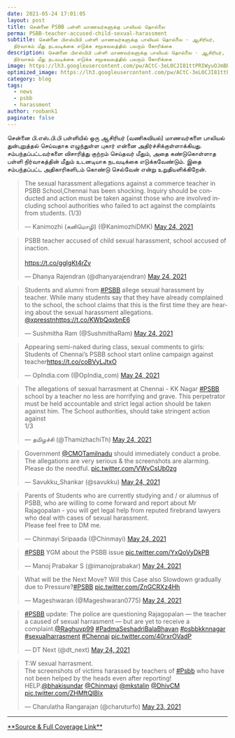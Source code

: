 ```yaml
---
date: 2021-05-24 17:01:05
layout: post
title: சென்னை PSBB பள்ளி மாணவர்களுக்கு பாலியல் தொல்லை
perma: PSBB-teacher-accused-child-sexual-harassment
subtitle: சென்னை பிஎஸ்பிபி பள்ளி மாணவர்களுக்கு பாலியல் தொல்லை - ஆசிரியர்,
  நிர்வாகம் மீது நடவடிக்கை எடுக்க சமூகவலத்தில் பலரும் கோரிக்கை
description: சென்னை பிஎஸ்பிபி பள்ளி மாணவர்களுக்கு பாலியல் தொல்லை - ஆசிரியர்,
  நிர்வாகம் மீது நடவடிக்கை எடுக்க சமூகவலத்தில் பலரும் கோரிக்கை
image: https://lh3.googleusercontent.com/pw/ACtC-3eL0CJI81ttPRIWyuOJmBBOsMPpKRkbGVx6oB8ZqWzUAQLT2w9LU7MHz3YITXtZC_uONUg8gVgq_tqa-bq5RZ759XOEnM0KEW53gQ3RovJFji90KU9RtcyUXlxouX040BXJ51A81RS-V65g1j9C3UfKWg=w1129-h635-no?authuser=0
optimized_image: https://lh3.googleusercontent.com/pw/ACtC-3eL0CJI81ttPRIWyuOJmBBOsMPpKRkbGVx6oB8ZqWzUAQLT2w9LU7MHz3YITXtZC_uONUg8gVgq_tqa-bq5RZ759XOEnM0KEW53gQ3RovJFji90KU9RtcyUXlxouX040BXJ51A81RS-V65g1j9C3UfKWg=w1129-h635-no?authuser=0
category: blog
tags:
  - news
  - psbb
  - harassment
author: roobank1
paginate: false
---
```

சென்னை பி.எஸ்.பி.பி பள்ளியில் ஒரு ஆசிரியர் (வணிகவியல்) மாணவர்களை பாலியல் துன்புறுத்தல் செய்வதாக எழுந்துள்ள புகார் என்னை அதிர்ச்சிக்குள்ளாக்கியது. சம்பந்தப்பட்டவர்களை விசாரித்து குற்றம் செய்தவர் மீதும், அதை கண்டுகொள்ளாத பள்ளி நிர்வாகத்தின் மீதும் உடனடியாக நடவடிக்கை எடுக்கவேண்டும். இதை சம்பந்தப்பட்ட அதிகாரிகளிடம் கொண்டு செல்வேன் என்று உறுதியளிக்கிறேன்.

<!--StartFragment-->

<blockquote class="twitter-tweet"><p lang="en" dir="ltr">The sexual harassment allegations against a commerce teacher in PSBB School,Chennai has been shocking. Inquiry should be conducted and action must be taken against those who are involved including school authorities who failed to act against the complaints from students. (1/3)</p>&mdash; Kanimozhi (கனிமொழி) (@KanimozhiDMK) <a href="https://twitter.com/KanimozhiDMK/status/1396690994746183683?ref_src=twsrc%5Etfw">May 24, 2021</a></blockquote> <script async src="https://platform.twitter.com/widgets.js" charset="utf-8"></script>

<!--EndFragment-->

<!--StartFragment-->

<blockquote class="twitter-tweet"><p lang="en" dir="ltr">PSBB teacher accused of child sexual harassment, school accused of inaction.<br><br> <a href="https://t.co/ggIgKt4rZv">https://t.co/ggIgKt4rZv</a></p>&mdash; Dhanya Rajendran (@dhanyarajendran) <a href="https://twitter.com/dhanyarajendran/status/1396779724978806790?ref_src=twsrc%5Etfw">May 24, 2021</a></blockquote> <script async src="https://platform.twitter.com/widgets.js" charset="utf-8"></script>

<!--EndFragment-->

<!--StartFragment-->

<blockquote class="twitter-tweet"><p lang="en" dir="ltr">Students and alumni from <a href="https://twitter.com/hashtag/PSBB?src=hash&amp;ref_src=twsrc%5Etfw">#PSBB</a> allege sexual harassment by teacher. While many students say that they have already complained to the school, the school claims that this is the first time they are hearing about the sexual harassment allegations. <a href="https://twitter.com/xpresstn?ref_src=twsrc%5Etfw">@xpresstn</a><a href="https://t.co/KWbQqxbnE6">https://t.co/KWbQqxbnE6</a></p>&mdash; Sushmitha Ram (@SushmithaRam) <a href="https://twitter.com/SushmithaRam/status/1396773312135450625?ref_src=twsrc%5Etfw">May 24, 2021</a></blockquote> <script async src="https://platform.twitter.com/widgets.js" charset="utf-8"></script>

<!--EndFragment-->

<!--StartFragment-->

<blockquote class="twitter-tweet"><p lang="en" dir="ltr">Appearing semi-naked during class, sexual comments to girls: Students of Chennai’s PSBB school start online campaign against teacher<a href="https://t.co/coBVyLJtxO">https://t.co/coBVyLJtxO</a></p>&mdash; OpIndia.com (@OpIndia_com) <a href="https://twitter.com/OpIndia_com/status/1396711371207630848?ref_src=twsrc%5Etfw">May 24, 2021</a></blockquote> <script async src="https://platform.twitter.com/widgets.js" charset="utf-8"></script>

<!--EndFragment-->

<!--StartFragment-->

<blockquote class="twitter-tweet"><p lang="en" dir="ltr">The allegations of sexual harrasment at Chennai - KK Nagar <a href="https://twitter.com/hashtag/PSBB?src=hash&amp;ref_src=twsrc%5Etfw">#PSBB</a> school by a teacher no less are horrifying and grave. This perpetrator must be held accountable and strict legal action should be taken against him. The School authorities, should take stringent action against<br>1/3</p>&mdash; தமிழச்சி (@ThamizhachiTh) <a href="https://twitter.com/ThamizhachiTh/status/1396710121766473728?ref_src=twsrc%5Etfw">May 24, 2021</a></blockquote> <script async src="https://platform.twitter.com/widgets.js" charset="utf-8"></script>

<!--EndFragment-->

<!--StartFragment-->

<blockquote class="twitter-tweet"><p lang="en" dir="ltr">Government <a href="https://twitter.com/CMOTamilnadu?ref_src=twsrc%5Etfw">@CMOTamilnadu</a> should immediately conduct a probe. The allegations are very serious &amp; the screenshots are alarming. Please do the needful. <a href="https://t.co/VWvCsUb0zg">pic.twitter.com/VWvCsUb0zg</a></p>&mdash; Savukku_Shankar (@savukku) <a href="https://twitter.com/savukku/status/1396668368476798976?ref_src=twsrc%5Etfw">May 24, 2021</a></blockquote> <script async src="https://platform.twitter.com/widgets.js" charset="utf-8"></script>

<!--EndFragment-->

<!--StartFragment-->

<blockquote class="twitter-tweet"><p lang="en" dir="ltr">Parents of Students who are currently studying and / or alumnus of PSBB, who are willing to come forward and report about Mr Rajagopalan - you will get legal help from reputed firebrand lawyers who deal with cases of sexual harassment. <br>Please feel free to DM me.</p>&mdash; Chinmayi Sripaada (@Chinmayi) <a href="https://twitter.com/Chinmayi/status/1396741613968236546?ref_src=twsrc%5Etfw">May 24, 2021</a></blockquote> <script async src="https://platform.twitter.com/widgets.js" charset="utf-8"></script>

<!--EndFragment-->

<!--StartFragment-->

<blockquote class="twitter-tweet"><p lang="en" dir="ltr"><a href="https://twitter.com/hashtag/PSBB?src=hash&amp;ref_src=twsrc%5Etfw">#PSBB</a> YGM about the PSBB issue <a href="https://t.co/YxQoVyDkPB">pic.twitter.com/YxQoVyDkPB</a></p>&mdash; Manoj Prabakar S (@imanojprabakar) <a href="https://twitter.com/imanojprabakar/status/1396717377119657990?ref_src=twsrc%5Etfw">May 24, 2021</a></blockquote> <script async src="https://platform.twitter.com/widgets.js" charset="utf-8"></script>

<!--EndFragment-->

<!--StartFragment-->

<blockquote class="twitter-tweet"><p lang="en" dir="ltr">What will be the Next Move? Will this Case also Slowdown gradually due to Pressure?<a href="https://twitter.com/hashtag/PSBB?src=hash&amp;ref_src=twsrc%5Etfw">#PSBB</a> <a href="https://t.co/ZnGCRXz4Hh">pic.twitter.com/ZnGCRXz4Hh</a></p>&mdash; Mageshwaran (@Mageshwaran0775) <a href="https://twitter.com/Mageshwaran0775/status/1396783504499765250?ref_src=twsrc%5Etfw">May 24, 2021</a></blockquote> <script async src="https://platform.twitter.com/widgets.js" charset="utf-8"></script>

<!--EndFragment-->

<!--StartFragment-->

<blockquote class="twitter-tweet"><p lang="en" dir="ltr"><a href="https://twitter.com/hashtag/PSBB?src=hash&amp;ref_src=twsrc%5Etfw">#PSBB</a> update: The police are questioning Rajagopalan — the teacher a caused of sexual harrasment — but are yet to receive a complaint.<a href="https://twitter.com/Raghuvp99?ref_src=twsrc%5Etfw">@Raghuvp99</a> <a href="https://twitter.com/hashtag/PadmaSeshadriBalaBhavan?src=hash&amp;ref_src=twsrc%5Etfw">#PadmaSeshadriBalaBhavan</a> <a href="https://twitter.com/hashtag/psbbkknnagar?src=hash&amp;ref_src=twsrc%5Etfw">#psbbkknnagar</a> <a href="https://twitter.com/hashtag/sexualharrasment?src=hash&amp;ref_src=twsrc%5Etfw">#sexualharrasment</a> <a href="https://twitter.com/hashtag/Chennai?src=hash&amp;ref_src=twsrc%5Etfw">#Chennai</a> <a href="https://t.co/40rxrOVadP">pic.twitter.com/40rxrOVadP</a></p>&mdash; DT Next (@dt_next) <a href="https://twitter.com/dt_next/status/1396795433947566085?ref_src=twsrc%5Etfw">May 24, 2021</a></blockquote> <script async src="https://platform.twitter.com/widgets.js" charset="utf-8"></script>

<!--EndFragment-->

<!--StartFragment-->

<blockquote class="twitter-tweet"><p lang="en" dir="ltr">T:W sexual harrasment.<br>The screenshots of victims harassed by teachers of <a href="https://twitter.com/hashtag/Psbb?src=hash&amp;ref_src=twsrc%5Etfw">#Psbb</a> who have not been helped by the heads even after reporting!<br>HELP.<a href="https://twitter.com/bhakisundar?ref_src=twsrc%5Etfw">@bhakisundar</a> <a href="https://twitter.com/Chinmayi?ref_src=twsrc%5Etfw">@Chinmayi</a> <a href="https://twitter.com/mkstalin?ref_src=twsrc%5Etfw">@mkstalin</a> <a href="https://twitter.com/DhivCM?ref_src=twsrc%5Etfw">@DhivCM</a> <a href="https://t.co/ZHMftQIBlx">pic.twitter.com/ZHMftQIBlx</a></p>&mdash; Charulatha Rangarajan (@charuturfo) <a href="https://twitter.com/charuturfo/status/1396519260558479364?ref_src=twsrc%5Etfw">May 23, 2021</a></blockquote> <script async src="https://platform.twitter.com/widgets.js" charset="utf-8"></script>

<!--EndFragment-->

- - -

<a href="https://news.google.com/stories/CAAqOQgKIjNDQklTSURvSmMzUnZjbmt0TXpZd1NoTUtFUWl0NS12c2tvQU1FWlFCSENoeXRJT3RLQUFQAQ?hl=en-IN&gl=IN&ceid=IN%3Aen" target="_blank">
**Source & Full Coverage Link**
</a>